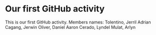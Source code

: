 # Our first GitHub activity
This is our first GitHub
activity.
Members names:
Tolentino, Jerril Adrian
Cagang, Jerwin
Oliver, Daniel Aaron
Cerado, Lyndel
Mulat, Arlyn